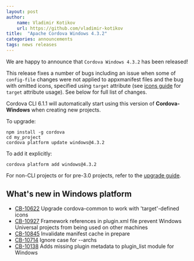 ```yaml
---
layout: post
author:
    name: Vladimir Kotikov
    url: https://github.com/vladimir-kotikov
title:  "Apache Cordova Windows 4.3.2"
categories: announcements
tags: news releases
---
```


We are happy to announce that `Cordova Windows 4.3.2` has been released!

This release fixes a number of bugs including an issue when some of `config-file` changes were not applied to appxmanifest files
and the bug with omitted icons, specified using `target` attribute (see [icons guide](http://cordova.apache.org/docs/en/latest/config_ref/images.html#windows)
for `target` attribute usage). See below for full list of changes.

Cordova CLI 6.1.1 will automatically start using this version of **Cordova-Windows** when creating new projects.

To upgrade:

    npm install -g cordova
    cd my_project
    cordova platform update windows@4.3.2

To add it explicitly:

    cordova platform add windows@4.3.2

For non-CLI projects or for pre-3.0 projects, refer to the [upgrade guide](http://cordova.apache.org/docs/en/dev/guide/platforms/win8/upgrade.html).

<!--more-->
## What's new in Windows platform

* [CB-10622](https://issues.apache.org/jira/browse/CB-10622) Upgrade cordova-common to work with 'target'-defined icons
* [CB-10927](https://issues.apache.org/jira/browse/CB-10927) Framework references in plugin.xml file prevent Windows Universal projects from being used on other machines
* [CB-10845](https://issues.apache.org/jira/browse/CB-10845) Invalidate manifest cache in prepare
* [CB-10714](https://issues.apache.org/jira/browse/CB-10714) Ignore case for --archs
* [CB-10138](https://issues.apache.org/jira/browse/CB-10138) Adds missing plugin metadata to plugin_list module for Windows
